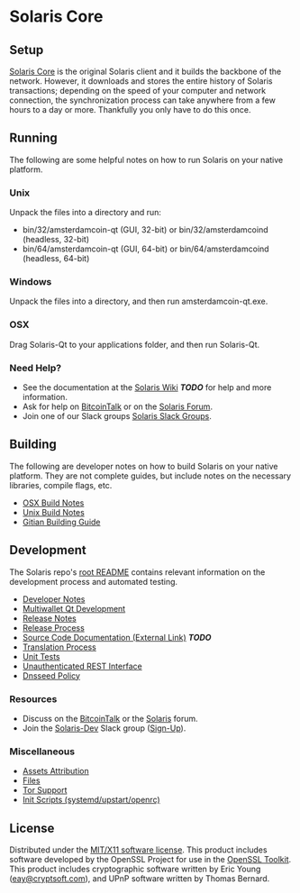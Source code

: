 Solaris Core
=====================

Setup
---------------------
[Solaris Core](http://amsterdamcoin.com/wallet) is the original Solaris client and it builds the backbone of the network. However, it downloads and stores the entire history of Solaris transactions; depending on the speed of your computer and network connection, the synchronization process can take anywhere from a few hours to a day or more. Thankfully you only have to do this once.

Running
---------------------
The following are some helpful notes on how to run Solaris on your native platform.

### Unix

Unpack the files into a directory and run:

- bin/32/amsterdamcoin-qt (GUI, 32-bit) or bin/32/amsterdamcoind (headless, 32-bit)
- bin/64/amsterdamcoin-qt (GUI, 64-bit) or bin/64/amsterdamcoind (headless, 64-bit)

### Windows

Unpack the files into a directory, and then run amsterdamcoin-qt.exe.

### OSX

Drag Solaris-Qt to your applications folder, and then run Solaris-Qt.

### Need Help?

* See the documentation at the [Solaris Wiki](https://en.bitcoin.it/wiki/Main_Page) ***TODO***
for help and more information.
* Ask for help on [BitcoinTalk](https://bitcointalk.org/index.php?topic=1262920.0) or on the [Solaris Forum](http://forum.amsterdamcoin.com/).
* Join one of our Slack groups [Solaris Slack Groups](https://amsterdamcoin.com/slack-logins/).

Building
---------------------
The following are developer notes on how to build Solaris on your native platform. They are not complete guides, but include notes on the necessary libraries, compile flags, etc.

- [OSX Build Notes](build-osx.md)
- [Unix Build Notes](build-unix.md)
- [Gitian Building Guide](gitian-building.md)

Development
---------------------
The Solaris repo's [root README](https://github.com/Solaris-Project/Solaris/blob/master/README.md) contains relevant information on the development process and automated testing.

- [Developer Notes](developer-notes.md)
- [Multiwallet Qt Development](multiwallet-qt.md)
- [Release Notes](release-notes.md)
- [Release Process](release-process.md)
- [Source Code Documentation (External Link)](https://dev.visucore.com/bitcoin/doxygen/) ***TODO***
- [Translation Process](translation_process.md)
- [Unit Tests](unit-tests.md)
- [Unauthenticated REST Interface](REST-interface.md)
- [Dnsseed Policy](dnsseed-policy.md)

### Resources

* Discuss on the [BitcoinTalk](https://bitcointalk.org/index.php?topic=1262920.0) or the [Solaris](http://forum.amsterdamcoin.com/) forum.
* Join the [Solaris-Dev](https://amsterdamcoin-dev.slack.com/) Slack group ([Sign-Up](https://amsterdamcoin-dev.herokuapp.com/)).

### Miscellaneous
- [Assets Attribution](assets-attribution.md)
- [Files](files.md)
- [Tor Support](tor.md)
- [Init Scripts (systemd/upstart/openrc)](init.md)

License
---------------------
Distributed under the [MIT/X11 software license](http://www.opensource.org/licenses/mit-license.php).
This product includes software developed by the OpenSSL Project for use in the [OpenSSL Toolkit](https://www.openssl.org/). This product includes
cryptographic software written by Eric Young ([eay@cryptsoft.com](mailto:eay@cryptsoft.com)), and UPnP software written by Thomas Bernard.
